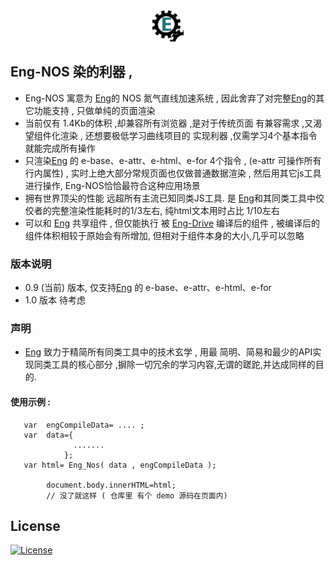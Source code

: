 <div align=center><img width="50" height="50" src="https://github.com/343830384/Eng/blob/master/img/80.png"/></div>


## Eng-NOS 染的利器 ,
   *  Eng-NOS 寓意为 [Eng](https://github.com/343830384/Eng)的 NOS 氮气直线加速系统 , 因此舍弃了对完整[Eng](https://github.com/343830384/Eng)的其它功能支持 , 只做单纯的页面渲染
   *  当前仅有 1.4Kb的体积 ,却兼容所有浏览器 ,是对于传统页面 有兼容需求 ,又渴望组件化渲染 , 还想要极低学习曲线项目的 实现利器  ,仅需学习4个基本指令就能完成所有操作
   *  只渲染[Eng](https://github.com/343830384/Eng) 的 e-base、e-attr、e-html、e-for 4个指令 , (e-attr 可操作所有行内属性) , 实时上绝大部分常规页面也仅做普通数据渲染 , 然后用其它js工具进行操作, Eng-NOS恰恰最符合这种应用场景
   *  拥有世界顶尖的性能 远超所有主流已知同类JS工具. 是 [Eng](https://github.com/343830384/Eng)和其同类工具中佼佼者的完整渲染性能耗时的1/3左右, 纯html文本用时占比 1/10左右
   *  可以和 [Eng](https://github.com/343830384/Eng) 共享组件 , 但仅能执行 被 [Eng-Drive](https://github.com/343830384/Eng-Drive) 编译后的组件 , 被编译后的组件体积相较于原始会有所增加, 但相对于组件本身的大小,几乎可以忽略

 ### 版本说明

   *  0.9 (当前) 版本, 仅支持[Eng](https://github.com/343830384/Eng) 的 e-base、e-attr、e-html、e-for 
   *  1.0 版本 待考虑

### 声明

   *  [Eng](https://github.com/343830384/Eng) 致力于精简所有同类工具中的技术玄学 ,  用最 简明、简易和最少的API实现同类工具的核心部分 ,摒除一切冗余的学习内容,无谓的蹉跎,并达成同样的目的.
    

#### 使用示例 : 
```
   var  engCompileData= .... ;
   var  data={
              .......
            };
   var html= Eng_Nos( data , engCompileData );
            
      	document.body.innerHTML=html;
      	// 没了就这样 ( 仓库里 有个 demo 源码在页面内)
```

## License

[![License](http://img.shields.io/badge/license-APACHE2-blue.svg)](LICENSE.txt)         